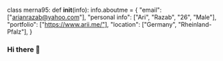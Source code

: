 class merna95:
  def __init__(info):
    info.aboutme = {
            "email": ["arianrazab@yahoo.com"],
            "personal info": ["Ari", "Razab", "26", "Male"],
            "portfolio": ["https://www.arii.me/"],
            "location": ["Germany", "Rheinland-Pfalz"],
    }


### Hi there 👋

<!--
**merna95/merna95** is a ✨ _special_ ✨ repository because its `README.md` (this file) appears on your GitHub profile.

Here are some ideas to get you started:

- 🔭 I’m currently working on ...
- 🌱 I’m currently learning ...
- 👯 I’m looking to collaborate on ...
- 🤔 I’m looking for help with ...
- 💬 Ask me about ...
- 📫 How to reach me: ...
- 😄 Pronouns: ...
- ⚡ Fun fact: ...
-->

